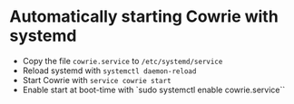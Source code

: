 # Automatically starting Cowrie with systemd

* Copy the file `cowrie.service` to `/etc/systemd/service`
* Reload systemd with `systemctl daemon-reload`
* Start Cowrie with `service cowrie start`
* Enable start at boot-time with `sudo systemctl enable cowrie.service``
